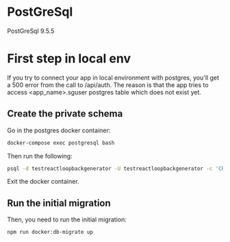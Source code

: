 PostGreSql
==============

PostGreSql 9.5.5

First step in local env
=======================

If you try to connect your app in local environment with postgres, you'll get a 500 error from the call to /api/auth.
The reason is that the app tries to access <app_name>.sguser postgres table which does not exist yet.

Create the private schema
-------------------------

Go in the postgres docker container:
``` bash
docker-compose exec postgresql bash
```
Then run the following:
``` bash
psql -d testreactloopbackgenerator -U testreactloopbackgenerator -c 'CREATE SCHEMA IF NOT EXISTS AUTHORIZATION "testreactloopbackgenerator"'
```

Exit the docker container.

Run the initial migration
-------------------------

Then, you need to run the initial migration:
``` bash
npm run docker:db-migrate up
```

